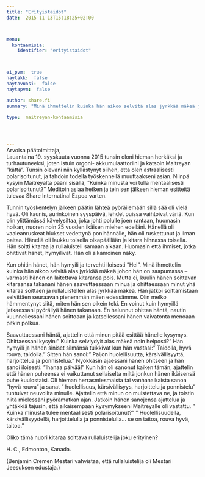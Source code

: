 ```yaml
---
title: "Erityistaidot"
date:  2015-11-13T15:18:25+02:00



menu:
  kohtaamisia:
    identifier: "erityistaidot"



ei_pvm:  true
naytakk:  false
naytavuosi:  false
naytapvm:  false

author: share.fi
summary: "Minä ihmettelin kuinka hän aikoo selvitä alas jyrkkää mäkeä johon hän on saapumassa – varmasti hänen on laitettava kitaransa pois. Mutta ei, kuulin hänen soittavan kitaraansa takanani hänen saavuttaessaan minua ja ohittaessaan minut yhä kitaraa soittaen ja rullaluistellen alas jyrkkää mäkeä."

type:  maitreyan-kohtaamisia



 
---
```

<p style="margin-top:-15px;">Arvoisa päätoimittaja,<br>
Lauantaina 19. syyskuuta vuonna 2015 tunsin oloni hieman herkäksi ja turhautuneeksi, joten istuin orgoni- akkumulaattoriini ja katsoin Maitreyan ”kättä”. Tunsin olevani niin kyllästynyt siihen, että olen astraalisesti polarisoitunut, ja tahdoin todella työskennellä muuttaakseni asian. Niinpä kysyin Maitreyalta pääni sisällä, ”Kuinka minusta voi tulla mentaalisesti polarisoitunut?” Meditoin asiaa hetken ja tein sen jälkeen hieman esitteitä tulevaa Share Internatinal Ezpoa varten.</p>
<p>Tunnin työskentelyn jälkeen päätin lähteä pyöräilemään sillä sää oli vielä hyvä. Oli kaunis, aurinkoinen syyspäivä, lehdet puissa vaihtoivat väriä. Kun olin ylittämässä kävelysiltaa, joka johti polulle joen rantaan, huomasin hoikan, nuoren noin 25 vuoden ikäisen miehen edelläni. Hänellä oli vaaleanruskeat hiukset vedettynä ponihännälle, hän oli ruskettunut ja ilman paitaa. Hänellä oli laukku toisella olkapäällään ja kitara hihnassa toisella. Hän soitti kitaraa ja rullaluisteli samaan aikaan. Huomasin että ihmiset, jotka ohittivat hänet, hymyilivät. Hän oli aikamoinen näky.</p>
<p>Kun ohitin hänet, hän hymyili ja tervehti iloisesti ”Hei”. Minä ihmettelin kuinka hän aikoo selvitä alas jyrkkää mäkeä johon hän on saapumassa – varmasti hänen on laitettava kitaransa pois. Mutta ei, kuulin hänen soittavan kitaraansa takanani hänen saavuttaessaan minua ja ohittaessaan minut yhä kitaraa soittaen ja rullaluistellen alas jyrkkää mäkeä. Hän jatkoi soittamistaan selvittäen seuraavan pienemmän mäen edessämme. Olin melko hämmentynyt siitä, miten hän sen oikein teki. En voinut kuin hymyillä jatkaessani pyöräilyä hänen takanaan. En halunnut ohittaa häntä, nautin kuunnellessani hänen soittoaan ja katsellessani hänen vaivatonta menoaan pitkin polkua.</p>
<p>Saavuttaessani häntä, ajattelin että minun pitää esittää hänelle kysymys. Ohittaessani kysyin:” Kuinka selviydyit alas mäkeä noin helposti?” Hän hymyili ja hänen siniset silmänsä tuikkivat kun hän vastasi:” Taidolla, hyvä rouva, taidolla.” Sitten hän sanoi:” Paljon huolellisuutta, kärsivällisyyttä, harjoittelua ja ponnistelua.” Nyökkäsin ajaessani hänen ohitseen ja hän sanoi iloisesti: ”Ihanaa päivää!” Kun hän oli sanonut kaiken tämän, ajattelin että hänen puheensa ei vaikuttanut sellaiselta miltä jonkun hänen ikäisensä puhe kuulostaisi. Oli hieman herrasmiesmaista tai vanhanaikaista sanoa ”hyvä rouva” ja sanat ” huolellisuus, kärsivällisyys, harjoittelu ja ponnistelu” tuntuivat neuvoilta minulle. Ajattelin että minun on muistettava ne, ja toistin niitä mielessäni pyörämatkan ajan. Jatkoin hänen sanojensa ajattelua ja yhtäkkiä tajusin, että aikaisempaan kysymykseeni Maitreyalle oli vastattu. ” Kuinka minusta tulee mentaalisesti polarisoitunut?” ” Huolellisuudella, kärsivällisyydellä, harjoittelulla ja ponnistelulla… se on taitoa, rouva hyvä, taitoa.”</p>
<p>Oliko tämä nuori kitaraa soittava rullaluistelija joku erityinen?</p>
<p>H. C., Edmonton, Kanada.</p>
<p>(Benjamin Cremen Mestari vahvistaa, että rullaluistelija oli Mestari Jeesuksen edustaja.)</p>